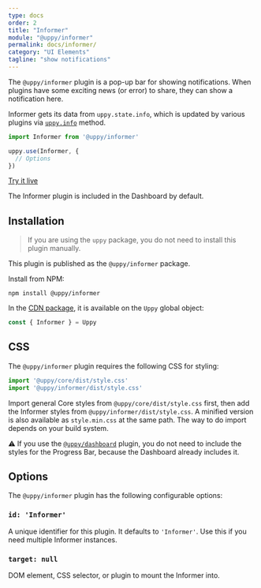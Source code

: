 ```yaml
---
type: docs
order: 2
title: "Informer"
module: "@uppy/informer"
permalink: docs/informer/
category: "UI Elements"
tagline: "show notifications"
---
```


The `@uppy/informer` plugin is a pop-up bar for showing notifications. When plugins have some exciting news (or error) to share, they can show a notification here.

Informer gets its data from `uppy.state.info`, which is updated by various plugins via [`uppy.info`](https://uppy.io/docs/uppy/#uppy-info) method.

```js
import Informer from '@uppy/informer'

uppy.use(Informer, {
  // Options
})
```

<a class="TryButton" href="/examples/dashboard/">Try it live</a>

The Informer plugin is included in the Dashboard by default.

## Installation

> If you are using the `uppy` package, you do not need to install this plugin manually.

This plugin is published as the `@uppy/informer` package.

Install from NPM:

```shell
npm install @uppy/informer
```

In the [CDN package](/docs/#With-a-script-tag), it is available on the `Uppy` global object:

```js
const { Informer } = Uppy
```

## CSS

The `@uppy/informer` plugin requires the following CSS for styling:

```js
import '@uppy/core/dist/style.css'
import '@uppy/informer/dist/style.css'
```

Import general Core styles from `@uppy/core/dist/style.css` first, then add the Informer styles from `@uppy/informer/dist/style.css`. A minified version is also available as `style.min.css` at the same path. The way to do import depends on your build system.

⚠️ If you use the [`@uppy/dashboard`](/docs/dashboard) plugin, you do not need to include the styles for the Progress Bar, because the Dashboard already includes it.

## Options

The `@uppy/informer` plugin has the following configurable options:

### `id: 'Informer'`

A unique identifier for this plugin. It defaults to `'Informer'`. Use this if you need multiple Informer instances.

### `target: null`

DOM element, CSS selector, or plugin to mount the Informer into.
